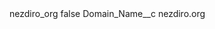<?xml version="1.0" encoding="UTF-8"?>
<CustomMetadata xmlns="http://soap.sforce.com/2006/04/metadata" xmlns:xsi="http://www.w3.org/2001/XMLSchema-instance" xmlns:xsd="http://www.w3.org/2001/XMLSchema">
    <label>nezdiro_org</label>
    <protected>false</protected>
    <values>
        <field>Domain_Name__c</field>
        <value xsi:type="xsd:string">nezdiro.org</value>
    </values>
</CustomMetadata>
